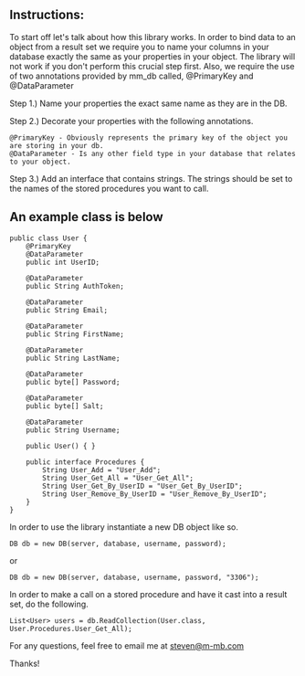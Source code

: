 ##
##
##
##

Instructions:
-------------
To start off let's talk about how this library works. In order to bind data to an object from a result set 
we require you to name your columns in your database exactly the same as your properties in your object. 
The library will not work if you don't perform this crucial step first. Also, we require the use of two annotations
provided by mm_db called, @PrimaryKey and @DataParameter

Step 1.) Name your properties the exact same name as they are in the DB.

Step 2.) Decorate your properties with the following annotations. 

	@PrimaryKey - Obviously represents the primary key of the object you are storing in your db.
	@DataParameter - Is any other field type in your database that relates to your object.

Step 3.) Add an interface that contains strings. The strings should be set to the names of the stored procedures you want to call.

An example class is below
------------------------- 
 
	public class User {
		@PrimaryKey
		@DataParameter
		public int UserID;
 
		@DataParameter
		public String AuthToken;
 
		@DataParameter
		public String Email;
 
		@DataParameter
		public String FirstName;
 
		@DataParameter
		public String LastName;
 
		@DataParameter
		public byte[] Password;
 
		@DataParameter
		public byte[] Salt;
 
		@DataParameter
		public String Username;
	
		public User() {	}
 
		public interface Procedures {
			String User_Add = "User_Add";
			String User_Get_All = "User_Get_All";
			String User_Get_By_UserID = "User_Get_By_UserID";
			String User_Remove_By_UserID = "User_Remove_By_UserID";
		}
	}


In order to use the library instantiate a new DB object like so.

	DB db = new DB(server, database, username, password);

or

	DB db = new DB(server, database, username, password, "3306");


In order to make a call on a stored procedure and have it cast into a result set, do the following.

	List<User> users = db.ReadCollection(User.class, User.Procedures.User_Get_All);





For any questions, feel free to email me at steven@m-mb.com

Thanks!







